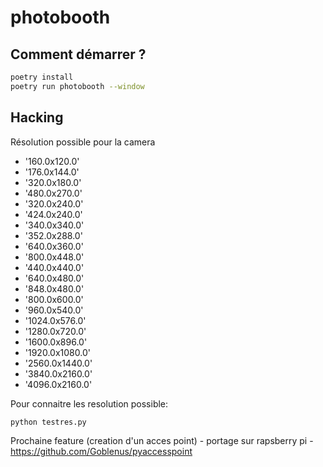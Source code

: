 # photobooth

## Comment démarrer ?

```bash
poetry install
poetry run photobooth --window
```


## Hacking

Résolution possible pour la camera

* '160.0x120.0'
* '176.0x144.0'
* '320.0x180.0'
* '480.0x270.0'
* '320.0x240.0'
* '424.0x240.0'
* '340.0x340.0'
* '352.0x288.0'
* '640.0x360.0'
* '800.0x448.0'
* '440.0x440.0'
* '640.0x480.0'
* '848.0x480.0'
* '800.0x600.0'
* '960.0x540.0'
* '1024.0x576.0'
* '1280.0x720.0'
* '1600.0x896.0'
* '1920.0x1080.0'
* '2560.0x1440.0'
* '3840.0x2160.0'
* '4096.0x2160.0'

Pour connaitre les resolution possible:

```bash
python testres.py
```

Prochaine feature (creation d'un acces point)
    - portage sur rapsberry pi
    - https://github.com/Goblenus/pyaccesspoint
